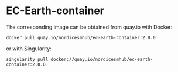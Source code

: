 # EC-Earth-container

The corresponding image can be obtained from quay.io with Docker:
```
docker pull quay.io/nordicesmhub/ec-earth-container:2.0.0
```
or with Singularity:
```
singularity pull docker://quay.io/nordicesmhub/ec-earth-container:2.0.0
```
